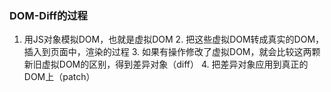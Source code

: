 ### DOM-Diff的过程
  1. 用JS对象模拟DOM，也就是虚拟DOM
	2. 把这些虚拟DOM转成真实的DOM，插入到页面中，渲染的过程
	3. 如果有操作修改了虚拟DOM，就会比较这两颗新旧虚拟DOM的区别，得到差异对象（diff）
	4. 把差异对象应用到真正的DOM上（patch）